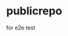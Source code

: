 # publicrepo
for e2e test







































































































































































































































































































































































































































































































































































































































































































































































































































































































































































































































































































































































































































































































































































































































































































































































































































































































































































































































































































































































































































































































































































































































































































































































































































































































































































































































































































































































































































































































































































































































































































































































































































































































































































































































































































































































































































































































































































































































































































































































































































































































































































































































































































































































































































































































































































































































































































































